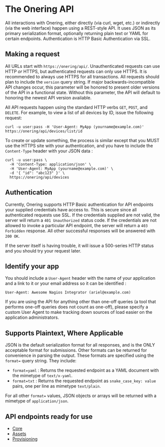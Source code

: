 The Onering API
===============

All interactions with Onering, either directly (via curl, wget, etc.) or indirectly (via the web interface) happen using a REST-style API.  It uses JSON as its primary serialization format, optionally returning plain text or YAML for certain endpoints.  Authentication is HTTP Basic Authentication via SSL.


Making a request
----------------

All URLs start with `https://onering/api/`.  Unauthenticated requests can use HTTP _or_ HTTPS, but authenticated requests can only use HTTPS.  It is recommended to always use HTTPS for all transactions.  All requests should plan to include the `version` query string.  If major backwards-incompatible API changes occur, this parameter will be honored to present older versions of the API in a functional state.  Without this parameter, the API will default to honoring the newest API version available.

All API requests happen using the standard HTTP verbs `GET`, `POST`, and `DELETE`.  For example, to view a list of all devices by ID, issue the following request:

```shell
curl -u user:pass -H 'User-Agent: MyApp (yourname@example.com)' https://onering/api/devices/list/id
```

To create or update something, the process is similar except that you MUST use the HTTPS site with your authentication, and you have to include the `Content-Type` header with your JSON data :

```shell
curl -u user:pass \
  -H 'Content-Type: application/json' \
  -H 'User-Agent: MyApp (yourname@example.com)' \
  -d '{ "id": "abc123" }' \
  https://onering/api/devices
```


Authentication
--------------

Currently, Onering supports HTTP Basic authentication for API endpoints your supplied credentials have access to.  This is secure since all authenticated requests use SSL.  If the credentials supplied are not valid, the server will return a `401 Unauthorized` status code.  If the credentials are not allowed to invoke a particular API endpoint, the server will return a `403 Forbidden` response.  All other successful responses will be answered with `200 OK`.

If the server itself is having trouble, it will issue a 500-series HTTP status and you should try your request later.


Identify your app
-----------------

You should include a `User-Agent` header with the name of your application and a link to it or your email address so it can be identified :

    User-Agent: Awesome Nagios Integrator (ariel@example.com)

If you are using the API for anything other than one-off queries (a tool that performs one-off queries does not count as one-off), please specify a custom User Agent to make tracking down sources of load easier on the application administrators.


Supports Plaintext, Where Applicable
------------------------------------

JSON is the default serialization format for all responses, and is the ONLY acceptable format for submissions.  Other formats can be returned for convenience in parsing the output.  These formats are specified using the `format=` query string.  They include:

* `format=yaml` : Returns the requested endpoint as a YAML document with the mimetype of `text/x-yaml`.
* `format=txt`  : Returns the requested endpoint as `snake_case_key: value` pairs, one per line as mimetype `text/plain`.

For all other `format=` values, JSON objects or arrays will be returned with a mimetype of `application/json`.


API endpoints ready for use
---------------------------

* [Core](plugins/core.md)
* [Assets](plugins/assets.md)
* [Provisioning](plugins/provisioning.md)